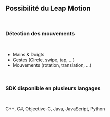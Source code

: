 ## Possibilité du Leap Motion

<br>

### Détection des mouvements

<br>

+ Mains & Doigts
+ Gestes (Circle, swipe, tap, ...)
+ Mouvements (rotation, translation, ...)

<br>

### SDK disponible en plusieurs langages

<br>

C++, C#, Objective-C, Java, JavaScript, Python